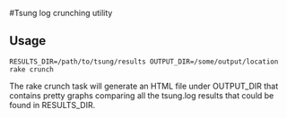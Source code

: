 #Tsung log crunching utility

## Usage

```
RESULTS_DIR=/path/to/tsung/results OUTPUT_DIR=/some/output/location rake crunch
```

The rake crunch task will generate an HTML file under OUTPUT_DIR that contains pretty graphs
comparing all the tsung.log results that could be found in RESULTS_DIR.

